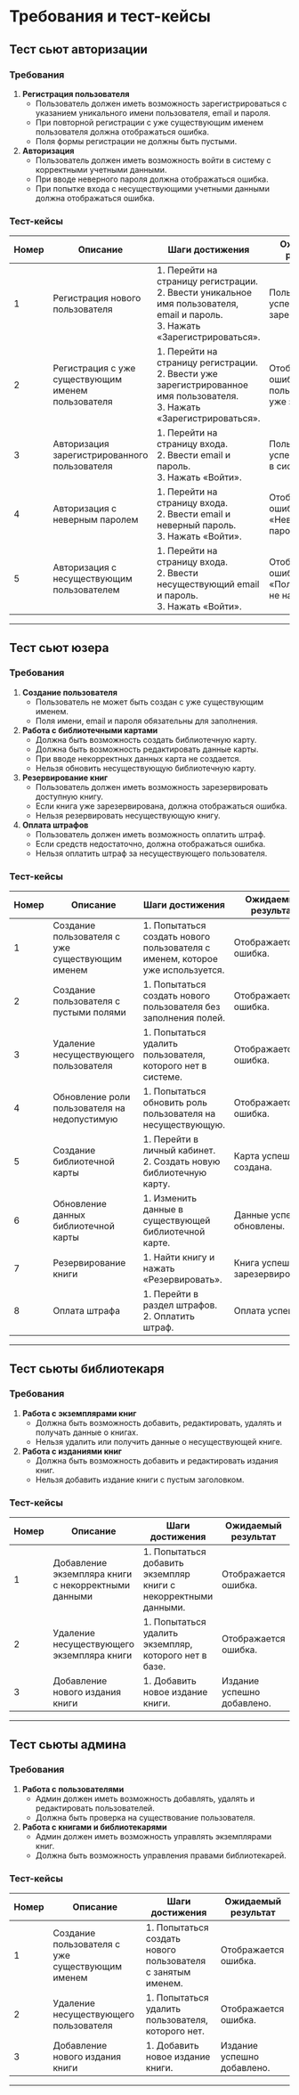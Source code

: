 # **Требования и тест-кейсы**

## **Тест сьют авторизации**

### **Требования**
1. **Регистрация пользователя**  
   - Пользователь должен иметь возможность зарегистрироваться с указанием уникального имени пользователя, email и пароля.
   - При повторной регистрации с уже существующим именем пользователя должна отображаться ошибка.
   - Поля формы регистрации не должны быть пустыми.
2. **Авторизация**  
   - Пользователь должен иметь возможность войти в систему с корректными учетными данными.
   - При вводе неверного пароля должна отображаться ошибка.
   - При попытке входа с несуществующими учетными данными должна отображаться ошибка.

### **Тест-кейсы**
| Номер | Описание | Шаги достижения | Ожидаемый результат |
|-------|--------------------------------------------------|------------------------------------------------|------------------------------------|
| 1 | Регистрация нового пользователя | 1. Перейти на страницу регистрации. <br> 2. Ввести уникальное имя пользователя, email и пароль. <br> 3. Нажать «Зарегистрироваться». | Пользователь успешно зарегистрирован. |
| 2 | Регистрация с уже существующим именем пользователя | 1. Перейти на страницу регистрации. <br> 2. Ввести уже зарегистрированное имя пользователя. <br> 3. Нажать «Зарегистрироваться». | Отображается ошибка «Имя пользователя уже занято». |
| 3 | Авторизация зарегистрированного пользователя | 1. Перейти на страницу входа. <br> 2. Ввести email и пароль. <br> 3. Нажать «Войти». | Пользователь успешно входит в систему. |
| 4 | Авторизация с неверным паролем | 1. Перейти на страницу входа. <br> 2. Ввести email и неверный пароль. <br> 3. Нажать «Войти». | Отображается ошибка «Неверный пароль». |
| 5 | Авторизация с несуществующим пользователем | 1. Перейти на страницу входа. <br> 2. Ввести несуществующий email и пароль. <br> 3. Нажать «Войти». | Отображается ошибка «Пользователь не найден». |

---
## **Тест сьют юзера**

### **Требования**
1. **Создание пользователя**  
   - Пользователь не может быть создан с уже существующим именем.
   - Поля имени, email и пароля обязательны для заполнения.
2. **Работа с библиотечными картами**  
   - Должна быть возможность создать библиотечную карту.
   - Должна быть возможность редактировать данные карты.
   - При вводе некорректных данных карта не создается.
   - Нельзя обновить несуществующую библиотечную карту.
3. **Резервирование книг**  
   - Пользователь должен иметь возможность зарезервировать доступную книгу.
   - Если книга уже зарезервирована, должна отображаться ошибка.
   - Нельзя резервировать несуществующую книгу.
4. **Оплата штрафов**  
   - Пользователь должен иметь возможность оплатить штраф.
   - Если средств недостаточно, должна отображаться ошибка.
   - Нельзя оплатить штраф за несуществующего пользователя.

### **Тест-кейсы**
| Номер | Описание | Шаги достижения | Ожидаемый результат |
|-------|--------------------------------------------------|------------------------------------------------|------------------------------------|
| 1 | Создание пользователя с уже существующим именем | 1. Попытаться создать нового пользователя с именем, которое уже используется. | Отображается ошибка. |
| 2 | Создание пользователя с пустыми полями | 1. Попытаться создать нового пользователя без заполнения полей. | Отображается ошибка. |
| 3 | Удаление несуществующего пользователя | 1. Попытаться удалить пользователя, которого нет в системе. | Отображается ошибка. |
| 4 | Обновление роли пользователя на недопустимую | 1. Попытаться обновить роль пользователя на несуществующую. | Отображается ошибка. |
| 5 | Создание библиотечной карты | 1. Перейти в личный кабинет. <br> 2. Создать новую библиотечную карту. | Карта успешно создана. |
| 6 | Обновление данных библиотечной карты | 1. Изменить данные в существующей библиотечной карте. | Данные успешно обновлены. |
| 7 | Резервирование книги | 1. Найти книгу и нажать «Резервировать». | Книга успешно зарезервирована. |
| 8 | Оплата штрафа | 1. Перейти в раздел штрафов. <br> 2. Оплатить штраф. | Оплата успешна. |

---
## **Тест сьюты библиотекаря**

### **Требования**
1. **Работа с экземплярами книг**  
   - Должна быть возможность добавить, редактировать, удалять и получать данные о книгах.
   - Нельзя удалить или получить данные о несуществующей книге.
2. **Работа с изданиями книг**  
   - Должна быть возможность добавить и редактировать издания книг.
   - Нельзя добавить издание книги с пустым заголовком.

### **Тест-кейсы**
| Номер | Описание | Шаги достижения | Ожидаемый результат |
|-------|--------------------------------------------------|------------------------------------------------|------------------------------------|
| 1 | Добавление экземпляра книги с некорректными данными | 1. Попытаться добавить экземпляр книги с некорректными данными. | Отображается ошибка. |
| 2 | Удаление несуществующего экземпляра книги | 1. Попытаться удалить экземпляр, которого нет в базе. | Отображается ошибка. |
| 3 | Добавление нового издания книги | 1. Добавить новое издание книги. | Издание успешно добавлено. |

---
## **Тест сьюты админа**

### **Требования**
1. **Работа с пользователями**  
   - Админ должен иметь возможность добавлять, удалять и редактировать пользователей.
   - Должна быть проверка на существование пользователя.
2. **Работа с книгами и библиотекарями**  
   - Админ должен иметь возможность управлять экземплярами книг.
   - Должна быть возможность управления правами библиотекарей.

### **Тест-кейсы**
| Номер | Описание | Шаги достижения | Ожидаемый результат |
|-------|--------------------------------------------------|------------------------------------------------|------------------------------------|
| 1 | Создание пользователя с уже существующим именем | 1. Попытаться создать нового пользователя с занятым именем. | Отображается ошибка. |
| 2 | Удаление несуществующего пользователя | 1. Попытаться удалить пользователя, которого нет. | Отображается ошибка. |
| 3 | Добавление нового издания книги | 1. Добавить новое издание книги. | Издание успешно добавлено. |

---
